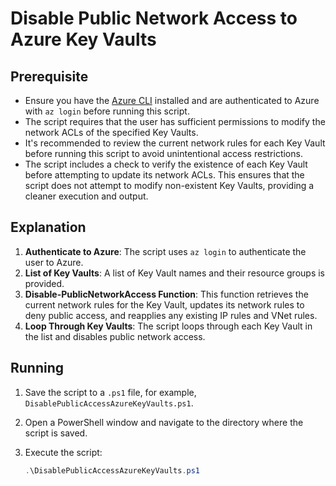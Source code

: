 # Disable Public Network Access to Azure Key Vaults

## Prerequisite

- Ensure you have the [Azure CLI](https://learn.microsoft.com/en-us/cli/azure/install-azure-cli) installed and are authenticated to Azure with `az login` before running this script.
- The script requires that the user has sufficient permissions to modify the network ACLs of the specified Key Vaults.
- It's recommended to review the current network rules for each Key Vault before running this script to avoid unintentional access restrictions.
- The script includes a check to verify the existence of each Key Vault before attempting to update its network ACLs. This ensures that the script does not attempt to modify non-existent Key Vaults, providing a cleaner execution and output.

## Explanation

1. **Authenticate to Azure**: The script uses `az login` to authenticate the user to Azure.
2. **List of Key Vaults**: A list of Key Vault names and their resource groups is provided.
3. **Disable-PublicNetworkAccess Function**: This function retrieves the current network rules for the Key Vault, updates its network rules to deny public access, and reapplies any existing IP rules and VNet rules.
4. **Loop Through Key Vaults**: The script loops through each Key Vault in the list and disables public network access.

## Running

1. Save the script to a `.ps1` file, for example, `DisablePublicAccessAzureKeyVaults.ps1`.
2. Open a PowerShell window and navigate to the directory where the script is saved.
3. Execute the script:

   ```powershell
   .\DisablePublicAccessAzureKeyVaults.ps1

